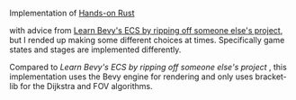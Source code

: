 Implementation of [Hands-on Rust](https://pragprog.com/titles/hwrust/hands-on-rust/)

with advice from [Learn Bevy's ECS by ripping off someone else's project](https://saveriomiroddi.github.io/learn_bevy_ecs_by_ripping_off/introduction.html), but I rended up making some different choices at times. Specifically game states and stages are implemented differently.

Compared to _Learn Bevy's ECS by ripping off someone else's project_ , this implementation uses the Bevy engine for rendering and only uses bracket-lib for the Dijkstra and FOV algorithms.


